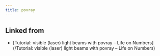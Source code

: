 ```yaml
---
title: povray
---
```

## Linked from

* [Tutorial: visible (laser) light beams with povray – Life on Numbers](/Tutorial: visible (laser) light beams with povray – Life on Numbers)
